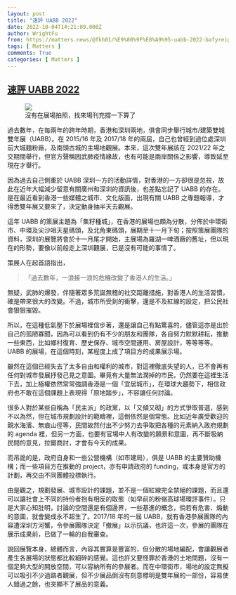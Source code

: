 ```yaml
---
layout: post
title: "速評 UABB 2022"
date: 2022-10-04T14:21:09.000Z
author: WrightFu
from: https://matters.news/@fkh01/%E9%80%9F%E8%A9%95-uabb-2022-bafyreigevam37kx5cpiot6pqiageu74kd7bwek3cj6rdltuywskvdexrgy
tags: [ Matters ]
comments: True
categories: [ Matters ]
---
```

<!--1664893269000-->
[速評 UABB 2022](https://matters.news/@fkh01/%E9%80%9F%E8%A9%95-uabb-2022-bafyreigevam37kx5cpiot6pqiageu74kd7bwek3cj6rdltuywskvdexrgy)
------

<div>
<figure class="image"><img src="https://assets.matters.news/embed/139641fb-ff42-441b-ab86-dec3cae2b8ef.jpeg" data-asset-id="139641fb-ff42-441b-ab86-dec3cae2b8ef" referrerpolicy="no-referrer"><figcaption><span>沒有在展場拍照，找來場刊充撐一下算了</span></figcaption></figure><p>過去數年，在每兩年的跨年時期，香港和深圳兩地，俱會同步舉行城市/建築雙城雙年展（UABB）。在 2015/16 年及 2017/18 年的兩屆，自己也曾經到過位處深圳前大城麵粉廠，及南頭古城的主場地觀展。本來，這次雙年展該在 2021/22 年之交期間舉行，但官方聲稱因武肺疫情緣故，也有可能是兩岸關係之影響，導致延至現在才舉行。</p><p>因為過去自己側重於 UABB 深圳一方的活動詳情，對香港的一方卻很是忽視，故此在近年大幅減少留意有關廣州和深圳的資訊後，也差點忘記了 UABB 的存在。是在最近看到香港一些媒體之城市、文化版面，出現有關 UABB 之專題報導，才得悉雙年展又要來了，決定動身抽半天去觀展。</p><p>這年 UABB 的策展主題為「集籽種城」，在香港的展場也頗為分散，分佈於中環街市、中環及尖沙咀天星碼頭，及北角東碼頭，展期至十一月下旬；按照策展團隊的資料，深圳的展覽將會於十一月尾才開始，主展場為羅湖一啤酒廠的舊址，但以現在的形勢，要像以前般走上深圳觀展，已是沒有可能的事情了。</p><p>策展人在起首語指出，</p><blockquote>「過去數年，一浪接一浪的危機改變了香港人的生活。」</blockquote><p>無疑，武肺的爆發，伴隨著眾多荒誕無稽的社交距離措施，對香港人的生活習慣，確是帶來很大的改變。不過，城市所受到的衝擊，還是不及紅線的設定，把公民社會狠狠摧毀。</p><p>所以，在這種低氣壓下於展場裡信步著，還是讓自己有點驚喜的，儘管這亦是出於自己的孤陋寡聞，因為可以看到仍有不少的朋友和團隊，各自努力默默耕耘，推動一些東西，比如鄉村復育、歷史保存、城市空間運用、房屋設計，等等等等。UABB 的展場，在這個時刻，某程度上成了項目方的成果展示場。</p><p>雖然在這個已經失去了太多自由和權利的城市，對這裡徹底失望的人，已不會再有任何對城市發展抒發己見之意圖。畢竟有大量無法潤掉的市民，仍然要在這裡生活下去，加上極權依然常常強調香港是一個「宜居城市」，在環球大趨勢下，相信政府也不敢在這個課題上表現得「原地踏步」，不容讓任何討論。</p><p>很多人對於某些自稱為「民主派」的政黨，以「又傾又砌」的方式爭取普選，感到不以為然，但在城市規劃設計的範疇裡，這倒依然是個常態。比如近年廣受歡迎的親水海濱、無痕山徑等，民間故然付出不少努力去爭取把各種的元素納入政府規劃的 agenda 裡，但另一方面，也要有官場中人有改變的願景和意圖，再不斷吸納民間的意見，拉鋸商討，才會有今天的成果。</p><p>而吊詭的是，政府自身和一些公營機構（如市建局），俱是 UABB 的主要贊助機構；而一些項目方在推動的 project，亦有申請政府的 funding，或本身是官方的計劃，再交由不同團體投標執行。</p><p>由是觀之，規劃發展、城市設計的課題，並不是一個紅線完全禁絕的課題，而且還可以讓社會上不同的持份者抱有相反的取態（如早前的粉嶺高球場環評事件）。只是大家心知肚明，討論的空間還是有個邊界，一些基進的概念，倘若有危害、煽動的意圖，就會變成永不超生了。2017/18 年的一屆 UABB，就有香港參展團隊的內容遭深圳方河蟹，令參展團隊決定「撤展」以示抗議，也許這一次，參展的團隊在展示成果前，已做了一輪的自我審查。</p><p>說回展覽本身，總體而言，內容其實算是豐富的，但分散的場地編配，會讓觀展者產生各展場的狀態都比較細碎的感覺。這也許又要怪罪於香港的土地問題，沒有一個足夠大型的開放空間，可以容納所有的參展者。而在中環街市，場地的設定無擬可以吸引不少過路者觀展，但不少展品倒沒有刻意標明是雙年展的一部份，容易使人錯過之餘，也突顯不了展品的意義。</p>
</div>
